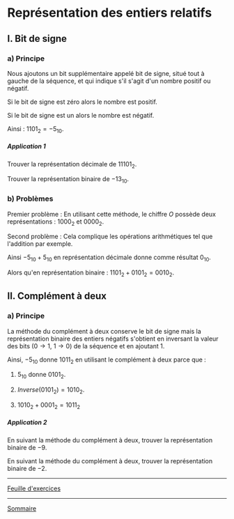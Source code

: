 # Représentation des entiers relatifs

## I. Bit de signe

### a) Principe

Nous ajoutons un bit supplémentaire appelé bit de signe, situé tout à gauche de la séquence, et qui indique s'il s'agit d'un nombre positif ou négatif.

Si le bit de signe est zéro alors le nombre est positif.

Si le bit de signe est un alors le nombre est négatif.

Ainsi : $1101_2 = -5_{10}$.

##### Application 1

Trouver la représentation décimale de $11101_2$.

Trouver la représentation binaire de $-13_{10}$.

### b) Problèmes

Premier problème : En utilisant cette méthode, le chiffre $O$ possède deux représentations : $1000_2$ et $0000_2$.

Second problème : Cela complique les opérations arithmétiques tel que l'addition par exemple.

Ainsi $-5_{10} + 5_{10}$ en représentation décimale donne comme résultat $0_{10}$.

Alors qu'en représentation binaire : $1101_2 + 0101_2 = 0010_2$.

## II. Complément à deux

### a) Principe

La méthode du complément à deux conserve le bit de signe mais la représentation binaire des entiers négatifs s'obtient en inversant la valeur des bits ($0 \to 1$, $1 \to 0$) de la séquence et en ajoutant $1$.

Ainsi, $-5_{10}$ donne $1011_2$ en utilisant le complément à deux parce que :

1) $5_{10}$ donne $0101_2$.

2) $Inverse(0101_2) = 1010_2$.

3) $1010_2 + 0001_2 = 1011_2$

##### Application 2

En suivant la méthode du complément à deux, trouver la représentation binaire de $-9$.

En suivant la méthode du complément à deux, trouver la représentation binaire de $-2$.
_______________

[Feuille d'exercices](./Exercices/Exercices_representation_des_entiers_relatifs.md)

_______________

[Sommaire](./../README.md)